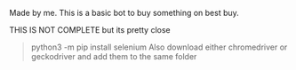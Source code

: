 Made by me. This is a basic bot to buy something on best buy.

THIS IS NOT COMPLETE but its pretty close
>python3 -m pip install selenium
>Also download either chromedriver or geckodriver and add them to the same folder
